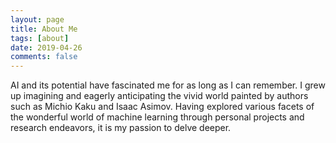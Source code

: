 ```yaml
---
layout: page
title: About Me
tags: [about]
date: 2019-04-26
comments: false
---
```

    
AI and its potential have fascinated me for as long as I can remember. I grew up imagining and eagerly anticipating the vivid world painted by authors such as Michio Kaku and Isaac Asimov. Having explored various facets of the wonderful world of machine learning through personal projects and research endeavors, it is my passion to delve deeper.   
